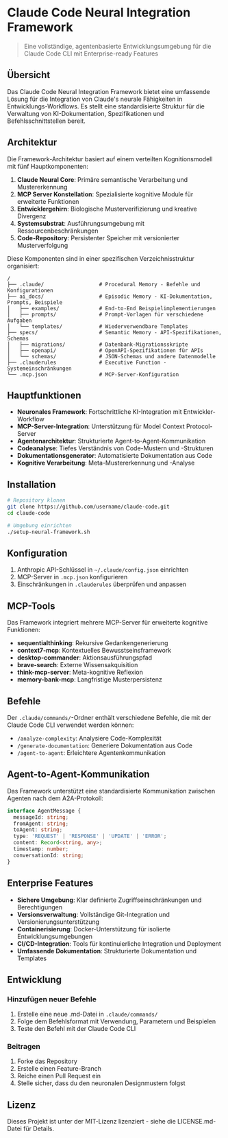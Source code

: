 # Claude Code Neural Integration Framework

> Eine vollständige, agentenbasierte Entwicklungsumgebung für die Claude Code CLI mit Enterprise-ready Features 

## Übersicht

Das Claude Code Neural Integration Framework bietet eine umfassende Lösung für die Integration von Claude's neurale Fähigkeiten in Entwicklungs-Workflows. Es stellt eine standardisierte Struktur für die Verwaltung von KI-Dokumentation, Spezifikationen und Befehlsschnittstellen bereit.

## Architektur

Die Framework-Architektur basiert auf einem verteilten Kognitionsmodell mit fünf Hauptkomponenten:

1. **Claude Neural Core**: Primäre semantische Verarbeitung und Mustererkennung
2. **MCP Server Konstellation**: Spezialisierte kognitive Module für erweiterte Funktionen
3. **Entwicklergehirn**: Biologische Musterverifizierung und kreative Divergenz
4. **Systemsubstrat**: Ausführungsumgebung mit Ressourcenbeschränkungen
5. **Code-Repository**: Persistenter Speicher mit versionierter Musterverfolgung

Diese Komponenten sind in einer spezifischen Verzeichnisstruktur organisiert:

```
/
├── .claude/                  # Procedural Memory - Befehle und Konfigurationen
├── ai_docs/                  # Episodic Memory - KI-Dokumentation, Prompts, Beispiele
│   ├── examples/             # End-to-End Beispielimplementierungen
│   ├── prompts/              # Prompt-Vorlagen für verschiedene Aufgaben
│   └── templates/            # Wiederverwendbare Templates
├── specs/                    # Semantic Memory - API-Spezifikationen, Schemas
│   ├── migrations/           # Datenbank-Migrationsskripte
│   ├── openapi/              # OpenAPI-Spezifikationen für APIs
│   └── schemas/              # JSON-Schemas und andere Datenmodelle
├── .clauderules              # Executive Function - Systemeinschränkungen
└── .mcp.json                 # MCP-Server-Konfiguration
```

## Hauptfunktionen

- **Neuronales Framework**: Fortschrittliche KI-Integration mit Entwickler-Workflow
- **MCP-Server-Integration**: Unterstützung für Model Context Protocol-Server
- **Agentenarchitektur**: Strukturierte Agent-to-Agent-Kommunikation
- **Codeanalyse**: Tiefes Verständnis von Code-Mustern und -Strukturen
- **Dokumentationsgenerator**: Automatisierte Dokumentation aus Code
- **Kognitive Verarbeitung**: Meta-Mustererkennung und -Analyse

## Installation

```bash
# Repository klonen
git clone https://github.com/username/claude-code.git
cd claude-code

# Umgebung einrichten
./setup-neural-framework.sh
```

## Konfiguration

1. Anthropic API-Schlüssel in `~/.claude/config.json` einrichten
2. MCP-Server in `.mcp.json` konfigurieren
3. Einschränkungen in `.clauderules` überprüfen und anpassen

## MCP-Tools

Das Framework integriert mehrere MCP-Server für erweiterte kognitive Funktionen:

- **sequentialthinking**: Rekursive Gedankengenerierung
- **context7-mcp**: Kontextuelles Bewusstseinsframework
- **desktop-commander**: Aktionsausführungspfad
- **brave-search**: Externe Wissensakquisition
- **think-mcp-server**: Meta-kognitive Reflexion
- **memory-bank-mcp**: Langfristige Musterpersistenz

## Befehle

Der `.claude/commands/`-Ordner enthält verschiedene Befehle, die mit der Claude Code CLI verwendet werden können:

- `/analyze-complexity`: Analysiere Code-Komplexität
- `/generate-documentation`: Generiere Dokumentation aus Code
- `/agent-to-agent`: Erleichtere Agentenkommunikation

## Agent-to-Agent-Kommunikation

Das Framework unterstützt eine standardisierte Kommunikation zwischen Agenten nach dem A2A-Protokoll:

```typescript
interface AgentMessage {
  messageId: string;
  fromAgent: string;
  toAgent: string;
  type: 'REQUEST' | 'RESPONSE' | 'UPDATE' | 'ERROR';
  content: Record<string, any>;
  timestamp: number;
  conversationId: string;
}
```

## Enterprise Features

- **Sichere Umgebung**: Klar definierte Zugriffseinschränkungen und Berechtigungen
- **Versionsverwaltung**: Vollständige Git-Integration und Versionierungsunterstützung
- **Containerisierung**: Docker-Unterstützung für isolierte Entwicklungsumgebungen
- **CI/CD-Integration**: Tools für kontinuierliche Integration und Deployment
- **Umfassende Dokumentation**: Strukturierte Dokumentation und Templates

## Entwicklung

### Hinzufügen neuer Befehle

1. Erstelle eine neue .md-Datei in `.claude/commands/`
2. Folge dem Befehlsformat mit Verwendung, Parametern und Beispielen
3. Teste den Befehl mit der Claude Code CLI

### Beitragen

1. Forke das Repository
2. Erstelle einen Feature-Branch
3. Reiche einen Pull Request ein
4. Stelle sicher, dass du den neuronalen Designmustern folgst

## Lizenz

Dieses Projekt ist unter der MIT-Lizenz lizenziert - siehe die LICENSE.md-Datei für Details.
